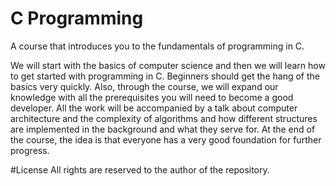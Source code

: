 # C Programming

A course that introduces you to the fundamentals of programming in C.

We will start with the basics of computer science and then we will learn how to get started with programming in C. Beginners should get the hang of the basics very quickly. Also, through the course, we will expand our knowledge with all the prerequisites you will need to become a good developer. All the work will be accompanied by a talk about computer architecture and the complexity of algorithms and how different structures are implemented in the background and what they serve for. At the end of the course, the idea is that everyone has a very good foundation for further progress.

#License
All rights are reserved to the author of the repository.
